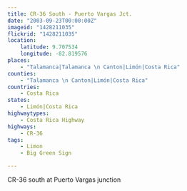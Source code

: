 ```yaml
---
title: CR-36 South - Puerto Vargas Jct.
date: "2003-09-23T00:00:00Z"
imageid: "1428211035"
flickrid: "1428211035"
location:
    latitude: 9.707534
    longitude: -82.819576
places:
    - "Talamanca|Talamanca \n Canton|Limón|Costa Rica"
counties:
    - "Talamanca \n Canton|Limón|Costa Rica"
countries:
    - Costa Rica
states:
    - Limón|Costa Rica
highwaytypes:
    - Costa Rica Highway
highways:
    - CR-36
tags:
    - Limon
    - Big Green Sign

---
```

CR-36 south at Puerto Vargas junction